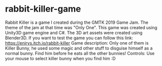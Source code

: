 # rabbit-killer-game
Rabbit Killer is a game I created during the GMTK 2019 Game Jam.
The theme of the jam at that time was "Only One". This game was created using Unity3D game engine and C#. The 3D art assets were created using Blender3D.
If you want to test the game you can follow this link: https://enirys.itch.io/rabbit-killer
Game description:
Only one of them is Killer Bunny, he used some magic and other stuff to disguise himself as a normal bunny. Find him before he eats all the other bunnies!
Controls: Use your mouse to select killer bunny when you find him :D
